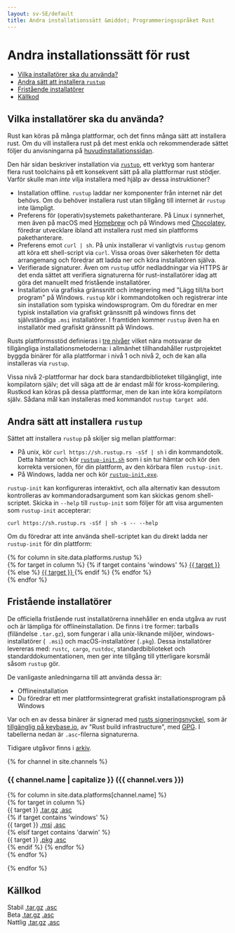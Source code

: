 ```yaml
---
layout: sv-SE/default
title: Andra installationssätt &middot; Programmeringsspråket Rust
---
```


# Andra installationssätt för rust

- [Vilka installatörer ska du använda?](#which)
- [Andra sätt att installera `rustup`](#more-rustup)
- [Fristående installatörer](#standalone)
- [Källkod](#source)

## Vilka installatörer ska du använda?
<span id="which"></span>

Rust kan köras på många plattformar, och det finns många sätt att installera rust.
Om du vill installera rust på det mest enkla och rekommenderade sättet följer du
anvisningarna på [huvudinstallationssidan][installation page].

Den här sidan beskriver installation via [`rustup`], ett verktyg som hanterar
flera rust toolchains på ett konsekvent sätt på alla plattformar rust stödjer.
Varför skulle man _inte_ vilja installera med hjälp av dessa instruktioner?

- Installation offline. `rustup` laddar ner komponenter från internet när det
  behövs. Om du behöver installera rust utan tillgång till internet är `rustup`
  inte lämpligt.
- Preferens för (operativ)systemets pakethanterare. På Linux i synnerhet, men
  även på macOS med [Homebrew] och på Windows med [Chocolatey], föredrar
  utvecklare ibland att installera rust med sin plattforms pakethanterare.
- Preferens emot `curl | sh`. På unix installerar vi vanligtvis `rustup` genom
  att köra ett shell-script via `curl`. Vissa oroas över säkerheten för detta
  arrangemang och föredrar att ladda ner och köra installatören själva.
- Verifierade signaturer. Även om `rustup` utför nedladdningar via HTTPS är det
  enda sättet att verifiera signaturerna för rust-installatörer idag att göra
  det manuellt med fristående installatörer.
- Installation via grafiska gränssnitt och integrering med
  "Lägg till/ta bort program" på Windows. `rustup` kör i kommandotolken och
  registrerar inte sin installation som typiska windowsprogram. Om du föredrar
  en mer typisk installation via grafiskt gränssnitt på windows finns det
  självständiga `.msi` installatörer. I framtiden kommer `rustup` även ha en
  installatör med grafiskt gränssnitt på Windows.

Rusts plattformsstöd definieras i [tre nivåer][three tiers] vilket nära
motsvarar de tillgängliga installationsmetoderna: i allmänhet tillhandahåller
rustprojektet byggda binärer för alla plattformar i nivå 1 och nivå 2, och de kan
alla installeras via `rustup`.

Vissa nivå 2-plattformar har dock bara standardbiblioteket tillgängligt,
inte kompilatorn själv; det vill säga att de är endast mål för kross-kompilering.
Rustkod kan köras på dessa plattformar, men de kan inte köra kompilatorn själv.
Sådana mål kan installeras med kommandot `rustup target add`.

## Andra sätt att installera `rustup`
<span id="rustup"></span>

Sättet att installera `rustup` på skiljer sig mellan plattformar:

* På unix, kör `curl https://sh.rustup.rs -sSf | sh` i din kommandotolk.
  Detta hämtar och kör [`rustup-init.sh`] som i sin tur hämtar och kör den
  korrekta versionen, för din plattform, av den körbara filen` rustup-init`.
* På Windows, ladda ner och kör [`rustup-init.exe`].

`rustup-init` kan konfigureras interaktivt, och alla alternativ kan dessutom
kontrolleras av kommandoradsargument som kan skickas genom shell-scriptet.
Skicka in `--help` till `rustup-init` som följer för att visa argumenten som
`rustup-init` accepterar:

```
curl https://sh.rustup.rs -sSf | sh -s -- --help
```

Om du föredrar att inte använda shell-scriptet kan du direkt ladda ner
`rustup-init` för din plattform:

<div class="rustup-init-table">
  {% for column in site.data.platforms.rustup %}
  <div>
    {% for target in column %}
    {% if target contains 'windows' %}
    <a href="https://static.rust-lang.org/rustup/dist/{{ target }}/rustup-init.exe">
      {{ target }}
    </a>
    {% else %}
    <a href="https://static.rust-lang.org/rustup/dist/{{ target }}/rustup-init">
      {{ target }}
    </a>
    {% endif %}
    {% endfor %}
  </div>
  {% endfor %}
</div>

## Fristående installatörer
<span id="standalone"></span>

De officiella fristående rust installatörerna innehåller en enda utgåva av rust
och är lämpliga för offlineinstallation. De finns i tre former: tarballs
(filändelse `.tar.gz`), som fungerar i alla unix-liknande miljöer,
windows-installatörer (` .msi`) och macOS-installatörer (`.pkg`). Dessa
installatörer levereras med: `rustc`,` cargo`, `rustdoc`, standardbiblioteket
och standarddokumentationen, men ger inte tillgång till ytterligare korsmål
såsom `rustup` gör.

De vanligaste anledningarna till att använda dessa är:

- Offlineinstallation
- Du föredrar ett mer plattformsintegrerat grafiskt installationsprogram på Windows

Var och en av dessa binärer är signerad med
[rusts signeringsnyckel][Rust signing key], som är
[tillgänglig på keybase.io][available on keybase.io],
av "Rust build infrastructure", med [GPG].
I tabellerna nedan är `.asc`-filerna signaturerna.

Tidigare utgåvor finns i [arkiv][the archives].

{% for channel in site.channels %}

### {{ channel.name | capitalize }} ({{ channel.vers }})
<span id="{{ channel.name }}"></span>

<div class="installer-table {{ channel.name }}">
  {% for column in site.data.platforms[channel.name] %}
  <div>
    {% for target in column %}
    <div>
      <span>{{ target }}</span>
      <a href="https://static.rust-lang.org/dist/rust-{{ channel.package }}-{{ target }}.tar.gz">.tar.gz</a>
      <a href="https://static.rust-lang.org/dist/rust-{{ channel.package }}-{{ target }}.tar.gz.asc">.asc</a>
    </div>
    {% if target contains 'windows' %}
    <div>
      <span>{{ target }}</span>
      <a href="https://static.rust-lang.org/dist/rust-{{ channel.package }}-{{ target }}.msi">.msi</a>
      <a href="https://static.rust-lang.org/dist/rust-{{ channel.package }}-{{ target }}.msi.asc">.asc</a>
    </div>
    {% elsif target contains 'darwin' %}
    <div>
      <span>{{ target }}</span>
      <a href="https://static.rust-lang.org/dist/rust-{{ channel.package }}-{{ target }}.pkg">.pkg</a>
      <a href="https://static.rust-lang.org/dist/rust-{{ channel.package }}-{{ target }}.pkg.asc">.asc</a>
    </div>
    {% endif %}
    {% endfor %}
  </div>
  {% endfor %}
</div>

{% endfor %}

## Källkod
<span id="source"></span>

<div class="installer-table">
  <div>
    <div>
      <span>Stabil</span>
      <a href="https://static.rust-lang.org/dist/rustc-{{ site.stable }}-src.tar.gz">.tar.gz</a>
      <a href="https://static.rust-lang.org/dist/rustc-{{ site.stable }}-src.tar.gz.asc">.asc</a>
    </div>
  </div>
  <div>
    <div>
      <span>Beta</span>
      <a href="https://static.rust-lang.org/dist/rustc-beta-src.tar.gz">.tar.gz</a>
      <a href="https://static.rust-lang.org/dist/rustc-beta-src.gz.asc">.asc</a>
    </div>
  </div>
  <div>
    <div>
      <span>Nattlig</span>
      <a href="https://static.rust-lang.org/dist/rustc-nightly-src.tar.gz">.tar.gz</a>
      <a href="https://static.rust-lang.org/dist/rustc-nightly-src.tar.gz.asc">.asc</a>
    </div>
  </div>
</div>

[installation page]: install.html
[`rustup`]: https://github.com/rust-lang-nursery/rustup.rs
[other-rustup]: https://github.com/rust-lang-nursery/rustup.rs#other-installation-methods
[`rustup-init.exe`]: https://static.rust-lang.org/rustup/dist/i686-pc-windows-gnu/rustup-init.exe
[`rustup-init.sh`]: https://static.rust-lang.org/rustup/rustup-init.sh
[Homebrew]: http://brew.sh/
[Chocolatey]: http://chocolatey.org/
[three tiers]: https://forge.rust-lang.org/platform-support.html
[Rust signing key]: https://static.rust-lang.org/rust-key.gpg.ascii
[GPG]: https://gnupg.org/
[available on keybase.io]: https://keybase.io/rust
[the archives]: https://static.rust-lang.org/dist/index.html
